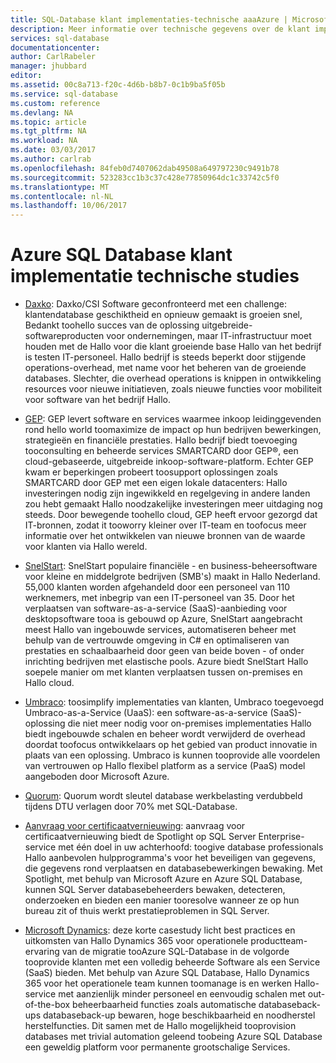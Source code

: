 ```yaml
---
title: SQL-Database klant implementaties-technische aaaAzure | Microsoft Docs
description: Meer informatie over technische gegevens over de klant implementatons van Azure SQL Database toosolve zakelijke problemen
services: sql-database
documentationcenter: 
author: CarlRabeler
manager: jhubbard
editor: 
ms.assetid: 00c8a713-f20c-4d6b-b8b7-0c1b9ba5f05b
ms.service: sql-database
ms.custom: reference
ms.devlang: NA
ms.topic: article
ms.tgt_pltfrm: NA
ms.workload: NA
ms.date: 03/03/2017
ms.author: carlrab
ms.openlocfilehash: 84feb0d7407062dab49508a649797230c9491b78
ms.sourcegitcommit: 523283cc1b3c37c428e77850964dc1c33742c5f0
ms.translationtype: MT
ms.contentlocale: nl-NL
ms.lasthandoff: 10/06/2017
---
```

# <a name="azure-sql-database-customer-implementation-technical-studies"></a>Azure SQL Database klant implementatie technische studies

- [Daxko](sql-database-implementation-daxko.md): Daxko/CSI Software geconfronteerd met een challenge: klantendatabase geschiktheid en opnieuw gemaakt is groeien snel, Bedankt toohello succes van de oplossing uitgebreide-softwareproducten voor ondernemingen, maar IT-infrastructuur moet houden met de Hallo voor die klant groeiende base Hallo van het bedrijf is testen IT-personeel. Hallo bedrijf is steeds beperkt door stijgende operations-overhead, met name voor het beheren van de groeiende databases. Slechter, die overhead operations is knippen in ontwikkeling resources voor nieuwe initiatieven, zoals nieuwe functies voor mobiliteit voor software van het bedrijf Hallo.

- [GEP](sql-database-implementation-gep.md): GEP levert software en services waarmee inkoop leidinggevenden rond hello world toomaximize de impact op hun bedrijven bewerkingen, strategieën en financiële prestaties. Hallo bedrijf biedt toevoeging tooconsulting en beheerde services SMARTCARD door GEP®, een cloud-gebaseerde, uitgebreide inkoop-software-platform. Echter GEP kwam er beperkingen probeert toosupport oplossingen zoals SMARTCARD door GEP met een eigen lokale datacenters: Hallo investeringen nodig zijn ingewikkeld en regelgeving in andere landen zou hebt gemaakt Hallo noodzakelijke investeringen meer uitdaging nog steeds. Door bewegende toohello cloud, GEP heeft ervoor gezorgd dat IT-bronnen, zodat it tooworry kleiner over IT-team en toofocus meer informatie over het ontwikkelen van nieuwe bronnen van de waarde voor klanten via Hallo wereld.

- [SnelStart](sql-database-implementation-snelstart.md): SnelStart populaire financiële - en business-beheersoftware voor kleine en middelgrote bedrijven (SMB's) maakt in Hallo Nederland. 55,000 klanten worden afgehandeld door een personeel van 110 werknemers, met inbegrip van een IT-personeel van 35. Door het verplaatsen van software-as-a-service (SaaS)-aanbieding voor desktopsoftware tooa is gebouwd op Azure, SnelStart aangebracht meest Hallo van ingebouwde services, automatiseren beheer met behulp van de vertrouwde omgeving in C# en optimaliseren van prestaties en schaalbaarheid door geen van beide boven - of onder inrichting bedrijven met elastische pools. Azure biedt SnelStart Hallo soepele manier om met klanten verplaatsen tussen on-premises en Hallo cloud.

- [Umbraco](sql-database-implementation-umbraco.md): toosimplify implementaties van klanten, Umbraco toegevoegd Umbraco-as-a-Service (UaaS): een software-as-a-service (SaaS)-oplossing die niet meer nodig voor on-premises implementaties Hallo biedt ingebouwde schalen en beheer wordt verwijderd de overhead doordat toofocus ontwikkelaars op het gebied van product innovatie in plaats van een oplossing. Umbraco is kunnen tooprovide alle voordelen van vertrouwen op Hallo flexibel platform as a service (PaaS) model aangeboden door Microsoft Azure.

- [Quorum](https://customers.microsoft.com/story/quorum-doubles-key-databases-workload-while-lowering-dtu-with-sql-database): Quorum wordt sleutel database werkbelasting verdubbeld tijdens DTU verlagen door 70% met SQL-Database.

- [Aanvraag voor certificaatvernieuwing](https://customers.microsoft.com/en-US/story/quest): aanvraag voor certificaatvernieuwing biedt de Spotlight op SQL Server Enterprise-service met één doel in uw achterhoofd: toogive database professionals Hallo aanbevolen hulpprogramma's voor het beveiligen van gegevens, die gegevens rond verplaatsen en databasebewerkingen bewaking. Met Spotlight, met behulp van Microsoft Azure en Azure SQL Database, kunnen SQL Server databasebeheerders bewaken, detecteren, onderzoeken en bieden een manier tooresolve wanneer ze op hun bureau zit of thuis werkt prestatieproblemen in SQL Server.

- [Microsoft Dynamics](https://customers.microsoft.com/story/dynamics365operationsproductteam): deze korte casestudy licht best practices en uitkomsten van Hallo Dynamics 365 voor operationele productteam-ervaring van de migratie tooAzure SQL-Database in de volgorde tooprovide klanten met een volledig beheerde Software als een Service (SaaS) bieden. Met behulp van Azure SQL Database, Hallo Dynamics 365 voor het operationele team kunnen toomanage is en werken Hallo-service met aanzienlijk minder personeel en eenvoudig schalen met out-of-the-box beheerbaarheid functies zoals automatische databaseback-ups databaseback-up bewaren, hoge beschikbaarheid en noodherstel herstelfuncties. Dit samen met de Hallo mogelijkheid tooprovision databases met trivial automation geleend toobeing Azure SQL Database een geweldig platform voor permanente grootschalige Services.
